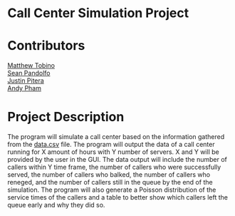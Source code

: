 # **Call Center Simulation Project**

# Contributors
[Matthew Tobino](https://github.com/mtobino) <br> 
[Sean Pandolfo](https://github.com/BunColo) <br>
[Justin Pitera](https://github.com/justinpitera) <br> 
[Andy Pham](https://github.com/Phamandy2000) <br>

# Project Description
The program will simulate a call center based on the information gathered from the [data.csv](https://www.kaggle.com/datasets/satvicoder/call-center-data?select=Call+Center+Data.csv) file. The program will output the data of a call center running for X amount of hours with Y number of servers. X and Y will be provided by the user in the GUI. The data output will include the number of callers within Y time frame, the number of callers who were successfully served, the number of callers who balked, the number of callers who reneged, and the number of callers still in the queue by the end of the simulation. The program will also generate a Poisson distribution of the service times of the callers and a table to better show which callers left the queue early and why they did so. 
